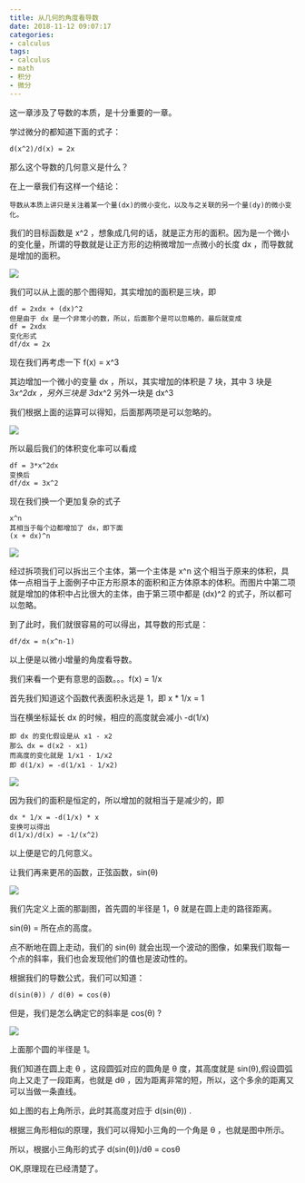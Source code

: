 ```yaml
---
title: 从几何的角度看导数
date: 2018-11-12 09:07:17
categories:
- calculus
tags:
- calculus
- math
- 积分
- 微分
---
```

这一章涉及了导数的本质，是十分重要的一章。

<!-- more -->

学过微分的都知道下面的式子：

	d(x^2)/d(x) = 2x
	
那么这个导数的几何意义是什么？

在上一章我们有这样一个结论：

	导数从本质上讲只是关注着某一个量(dx)的微小变化，以及与之关联的另一个量(dy)的微小变化。
	
我们的目标函数是 x^2 ，想象成几何的话，就是正方形的面积。因为是一个微小的变化量，所谓的导数就是让正方形的边稍微增加一点微小的长度 dx ，而导数就是增加的面积。

![](/images/calculus/2_0.JPG)

我们可以从上面的那个图得知，其实增加的面积是三块，即

	df = 2xdx + (dx)^2
	但是由于 dx 是一个非常小的数，所以，后面那个是可以忽略的，最后就变成
	df = 2xdx
	变化形式
	df/dx = 2x
	
现在我们再考虑一下 f(x) = x^3

其边增加一个微小的变量 dx ，所以，其实增加的体积是 7 块，其中 3 块是 3*x^2dx ，另外三块是 3*dx^2 另外一块是 dx^3

我们根据上面的运算可以得知，后面那两项是可以忽略的。

![](/images/calculus/2_1.JPG)

所以最后我们的体积变化率可以看成

	df = 3*x^2dx
	变换后
	df/dx = 3x^2
	
现在我们换一个更加复杂的式子
	
	x^n
	其相当于每个边都增加了 dx，即下面
	(x + dx)^n
	
![](/images/calculus/2_2.JPG)

经过拆项我们可以拆出三个主体，第一个主体是 x^n 这个相当于原来的体积，具体一点相当于上面例子中正方形原本的面积和正方体原本的体积。而图片中第二项就是增加的体积中占比很大的主体，由于第三项中都是 (dx)^2 的式子，所以都可以忽略。

到了此时，我们就很容易的可以得出，其导数的形式是：

	df/dx = n(x^n-1)
	
以上便是以微小增量的角度看导数。

我们来看一个更有意思的函数。。。f(x) = 1/x

首先我们知道这个函数代表面积永远是 1，即 x * 1/x = 1

当在横坐标延长 dx 的时候，相应的高度就会减小 -d(1/x)
	
	即 dx 的变化假设是从 x1 - x2
	那么 dx = d(x2 - x1)
	而高度的变化就是 1/x1 - 1/x2
	即 d(1/x) = -d(1/x1 - 1/x2)
	
![](/images/calculus/2_3.JPG)

因为我们的面积是恒定的，所以增加的就相当于是减少的，即

	dx * 1/x = -d(1/x) * x
	变换可以得出
	d(1/x)/d(x) = -1/(x^2)
	
以上便是它的几何意义。

让我们再来更吊的函数，正弦函数，sin(θ)

![](/images/calculus/2_4.JPG)


我们先定义上面的那副图，首先圆的半径是 1，θ 就是在圆上走的路径距离。

sin(θ) = 所在点的高度。

点不断地在圆上走动，我们的 sin(θ) 就会出现一个波动的图像，如果我们取每一个点的斜率，我们也会发现他们的值也是波动性的。

根据我们的导数公式，我们可以知道：

	d(sin(θ)) / d(θ) = cos(θ)
	
但是，我们是怎么确定它的斜率是 cos(θ) ?

![](/images/calculus/2_5.JPG)

上面那个圆的半径是 1。

我们知道在圆上走 θ ，这段圆弧对应的圆角是 θ 度，其高度就是 sin(θ),假设圆弧向上又走了一段距离，也就是 dθ ，因为距离非常的短，所以，这个多余的距离又可以当做一条直线。

如上图的右上角所示，此时其高度对应于 d(sin(θ)) .

根据三角形相似的原理，我们可以得知小三角的一个角是 θ ，也就是图中所示。

所以，根据小三角形的式子 d(sin(θ))/dθ = cosθ

OK,原理现在已经清楚了。






